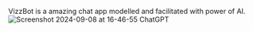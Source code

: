 VizzBot is a amazing chat app modelled and facilitated with power of AI.
![Screenshot 2024-09-08 at 16-46-55 ChatGPT](https://github.com/user-attachments/assets/aec5dd0c-1270-413d-80ca-9e514ca13880)
